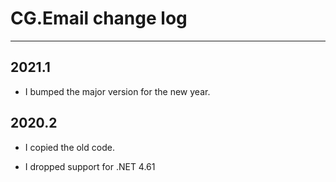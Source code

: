 # CG.Email change log
---

## 2021.1

* I bumped the major version for the new year.

## 2020.2

* I copied the old code. 

* I dropped support for .NET 4.61




